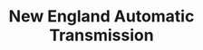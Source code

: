 ---
title: "New England Automatic Transmission"
url: /cambridge/new-england-automatic-transmission/
shop: car repair
---